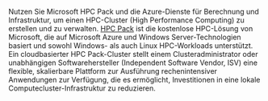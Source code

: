 


Nutzen Sie Microsoft HPC Pack und die Azure-Dienste für Berechnung und Infrastruktur, um einen HPC-Cluster (High Performance Computing) zu erstellen und zu verwalten. [HPC Pack](https://technet.microsoft.com/library/jj899572.aspx) ist die kostenlose HPC-Lösung von Microsoft, die auf Microsoft Azure und Windows Server-Technologien basiert und sowohl Windows- als auch Linux HPC-Workloads unterstützt. Ein cloudbasierter HPC Pack-Cluster stellt einem Clusteradministrator oder unabhängigen Softwarehersteller (Independent Software Vendor, ISV) eine flexible, skalierbare Plattform zur Ausführung rechenintensiver Anwendungen zur Verfügung, die es ermöglicht, Investitionen in eine lokale Computecluster-Infrastruktur zu reduzieren.

<!---HONumber=AcomDC_0323_2016-->